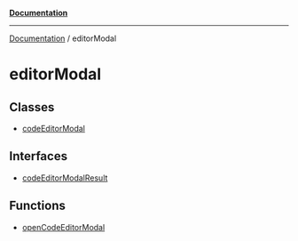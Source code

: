 [**Documentation**](../README.md)

***

[Documentation](../README.md) / editorModal

# editorModal

## Classes

- [codeEditorModal](classes/codeEditorModal.md)

## Interfaces

- [codeEditorModalResult](interfaces/codeEditorModalResult.md)

## Functions

- [openCodeEditorModal](functions/openCodeEditorModal.md)

